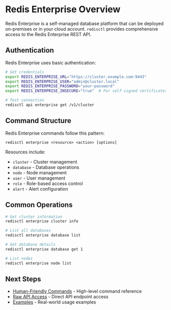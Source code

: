 # Redis Enterprise Overview

Redis Enterprise is a self-managed database platform that can be deployed on-premises or in your cloud account. `redisctl` provides comprehensive access to the Redis Enterprise REST API.

## Authentication

Redis Enterprise uses basic authentication:

```bash
# Set credentials
export REDIS_ENTERPRISE_URL="https://cluster.example.com:9443"
export REDIS_ENTERPRISE_USER="admin@cluster.local"
export REDIS_ENTERPRISE_PASSWORD="your-password"
export REDIS_ENTERPRISE_INSECURE="true"  # For self-signed certificates

# Test connection
redisctl api enterprise get /v1/cluster
```

## Command Structure

Redis Enterprise commands follow this pattern:

```
redisctl enterprise <resource> <action> [options]
```

Resources include:
- `cluster` - Cluster management
- `database` - Database operations
- `node` - Node management
- `user` - User management
- `role` - Role-based access control
- `alert` - Alert configuration

## Common Operations

```bash
# Get cluster information
redisctl enterprise cluster info

# List all databases
redisctl enterprise database list

# Get database details
redisctl enterprise database get 1

# List nodes
redisctl enterprise node list
```

## Next Steps

- [Human-Friendly Commands](./human-commands.md) - High-level command reference
- [Raw API Access](./api-access.md) - Direct API endpoint access
- [Examples](./examples.md) - Real-world usage examples